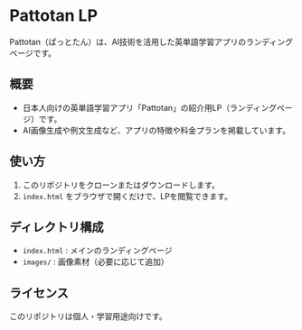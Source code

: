 # Pattotan LP

Pattotan（ぱっとたん）は、AI技術を活用した英単語学習アプリのランディングページです。

## 概要

- 日本人向けの英単語学習アプリ「Pattotan」の紹介用LP（ランディングページ）です。
- AI画像生成や例文生成など、アプリの特徴や料金プランを掲載しています。

## 使い方

1. このリポジトリをクローンまたはダウンロードします。
2. `index.html` をブラウザで開くだけで、LPを閲覧できます。

## ディレクトリ構成

- `index.html` : メインのランディングページ
- `images/` : 画像素材（必要に応じて追加）

## ライセンス

このリポジトリは個人・学習用途向けです。
